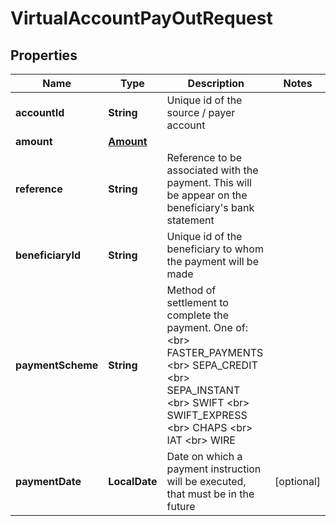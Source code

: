 

# VirtualAccountPayOutRequest


## Properties

Name | Type | Description | Notes
------------ | ------------- | ------------- | -------------
**accountId** | **String** | Unique id of the source / payer account | 
**amount** | [**Amount**](Amount.md) |  | 
**reference** | **String** | Reference to be associated with the payment. This will be appear on the beneficiary&#39;s bank statement | 
**beneficiaryId** | **String** | Unique id of the beneficiary to whom the payment will be made | 
**paymentScheme** | **String** | Method of settlement to complete the payment. One of: &lt;br&gt; FASTER_PAYMENTS &lt;br&gt; SEPA_CREDIT &lt;br&gt; SEPA_INSTANT &lt;br&gt; SWIFT &lt;br&gt; SWIFT_EXPRESS &lt;br&gt; CHAPS &lt;br&gt; IAT &lt;br&gt; WIRE | 
**paymentDate** | **LocalDate** | Date on which a payment instruction will be executed, that must be in the future |  [optional]



